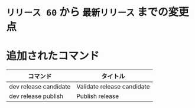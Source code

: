 # `リリース 60` から `最新リリース` までの変更点

# 追加されたコマンド

| コマンド              | タイトル                   |
|-----------------------|----------------------------|
| dev release candidate | Validate release candidate |
| dev release publish   | Publish release            |



